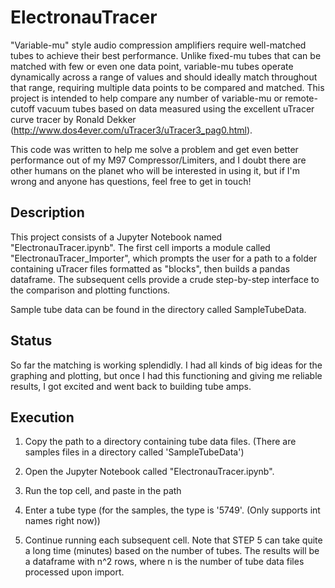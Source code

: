 
# ElectronauTracer

"Variable-mu" style audio compression amplifiers require well-matched tubes to achieve their best performance.  Unlike fixed-mu tubes that can be matched with few or even one data point, variable-mu tubes operate dynamically across a range of values and should ideally match throughout that range, requiring multiple data points to be compared and matched. This project is intended to help compare any number of variable-mu or remote-cutoff vacuum tubes based on data measured using the excellent uTracer curve tracer by Ronald Dekker (http://www.dos4ever.com/uTracer3/uTracer3_pag0.html).  

This code was written to help me solve a problem and get even better performance out of my M97 Compressor/Limiters, and I doubt there are other humans on the planet who will be interested in using it, but if I'm wrong and anyone has questions, feel free to get in touch!


## Description
This project consists of a Jupyter Notebook named "ElectronauTracer.ipynb".  The first cell imports a module called  "ElectronauTracer_Importer", which prompts the user for a path to a folder containing uTracer files formatted as "blocks", then builds a pandas dataframe.  The subsequent cells provide a crude step-by-step interface to the comparison and plotting functions.

Sample tube data can be found in the directory called SampleTubeData.


## Status
So far the matching is working splendidly.  I had all kinds of big ideas for the graphing and plotting, but once I had this functioning and giving me reliable results, I got excited and went back to building tube amps.

## Execution
1) Copy the path to a directory containing tube data files.  (There are samples files in a directory called 'SampleTubeData')

2) Open the Jupyter Notebook called "ElectronauTracer.ipynb".  

3) Run the top cell, and paste in the path

4) Enter a tube type (for the samples, the type is '5749'. (Only supports int names right now))

5) Continue running each subsequent cell.  Note that STEP 5 can take quite a long time (minutes) based on the number of tubes.  The results will be a dataframe with n^2 rows, where n is the number of tube data files processed upon import.

